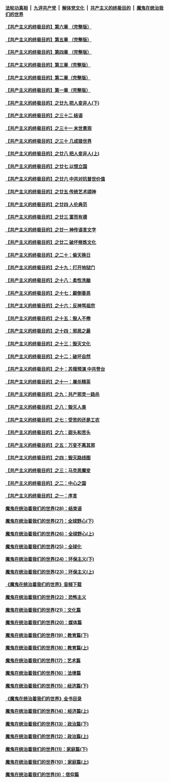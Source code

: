 ####  [法轮功真相](../../../../basic/blob/master/README.md?t=07032302) &nbsp;|&nbsp; [九评共产党](../../../../9ping.md/blob/master/README.md?t=07032302) &nbsp;|&nbsp; [解体党文化](../../../../jtdwh.md/blob/master/README.md?t=07032302)  &nbsp;|&nbsp; [共产主义的终极目的](../../../../gczydzjmd.md/blob/master/README.md?t=07032302) &nbsp;|&nbsp; [魔鬼在统治我们的世界](../../../../mgztzwmdsj.md/blob/master/README.md?t=07032302) 

#### [【共产主义的终极目的】第六章 （完整版）](../pages/nsc422/n11428913.md?t=07032302) 

#### [【共产主义的终极目的】第五章 （完整版）](../pages/nsc422/n11428912.md?t=07032302) 

#### [【共产主义的终极目的】第四章 （完整版）](../pages/nsc422/n11428907.md?t=07032302) 

#### [【共产主义的终极目的】第三章（完整版）](../pages/nsc422/n11428848.md?t=07032302) 

#### [【共产主义的终极目的】第二章（完整版）](../pages/nsc422/n11428831.md?t=07032302) 

#### [【共产主义的终极目的】第一章（完整版）](../pages/nsc422/n11417651.md?t=07032302) 

#### [【共产主义的终极目的】之廿九 把人变非人(下)](../pages/nsc422/n11344140.md?t=07032302) 

#### [【共产主义的终极目的】之三十二 结语](../pages/nsc422/n11360535.md?t=07032302) 

#### [【共产主义的终极目的】之三十一 末世景观](../pages/nsc422/n11351129.md?t=07032302) 

#### [【共产主义的终极目的】之三十 几成狼世界](../pages/nsc422/n11348280.md?t=07032302) 

#### [【共产主义的终极目的】之廿八 把人变非人(上)](../pages/nsc422/n11340492.md?t=07032302) 

#### [【共产主义的终极目的】之廿七 以恨立国](../pages/nsc422/n11336944.md?t=07032302) 

#### [【共产主义的终极目的】之廿六 中共对抗普世价值](../pages/nsc422/n11324785.md?t=07032302) 

#### [【共产主义的终极目的】之廿五 传统艺术颂神](../pages/nsc422/n11296396.md?t=07032302) 

#### [【共产主义的终极目的】之廿四 人伦典范](../pages/nsc422/n11296397.md?t=07032302) 

#### [【共产主义的终极目的】之廿三 富而有德](../pages/nsc422/n11283598.md?t=07032302) 

#### [【共产主义的终极目的】之廿一 神传语言文字](../pages/nsc422/n11263265.md?t=07032302) 

#### [【共产主义的终极目的】之廿二 破坏修炼文化](../pages/nsc422/n11245728.md?t=07032302) 

#### [【共产主义的终极目的】之二十：偷天换日](../pages/nsc422/n11238846.md?t=07032302) 

#### [【共产主义的终极目的】之十九：打开地狱门](../pages/nsc422/n11206376.md?t=07032302) 

#### [【共产主义的终极目的】之十八：柔性洗脑](../pages/nsc422/n11199994.md?t=07032302) 

#### [【共产主义的终极目的】之十七：颠倒善恶](../pages/nsc422/n11179782.md?t=07032302) 

#### [【共产主义的终极目的】之十六：反神骂祖宗](../pages/nsc422/n11166798.md?t=07032302) 

#### [【共产主义的终极目的】之十五：毁人不倦](../pages/nsc422/n11166792.md?t=07032302) 

#### [【共产主义的终极目的】之十四：邪恶之最](../pages/nsc422/n11150249.md?t=07032302) 

#### [【共产主义的终极目的】之十三：毁灭文化](../pages/nsc422/n11135227.md?t=07032302) 

#### [【共产主义的终极目的】之十二：破坏自然](../pages/nsc422/n11135214.md?t=07032302) 

#### [【共产主义的终极目的】之十：苏俄预演 中共登台](../pages/nsc422/n11118424.md?t=07032302) 

#### [【共产主义的终极目的】之十一：屠杀精英](../pages/nsc422/n11118442.md?t=07032302) 

#### [【共产主义的终极目的】之九：共产邪灵一路杀](../pages/nsc422/n11114139.md?t=07032302) 

#### [【共产主义的终极目的】之八：毁灭人类](../pages/nsc422/n11108503.md?t=07032302) 

#### [【共产主义的终极目的】之七：受苦的还是工农](../pages/nsc422/n11101809.md?t=07032302) 

#### [【共产主义的终极目的】之六：甜头和苦头](../pages/nsc422/n11096971.md?t=07032302) 

#### [【共产主义的终极目的】之五：万变不离其邪](../pages/nsc422/n11091285.md?t=07032302) 

#### [【共产主义的终极目的】之四：毁灭路线图](../pages/nsc422/n11086284.md?t=07032302) 

#### [【共产主义的终极目的】之三：马克思魔变](../pages/nsc422/n11061941.md?t=07032302) 

#### [【共产主义的终极目的】之二：中心之国](../pages/nsc422/n11047728.md?t=07032302) 

#### [【共产主义的终极目的】之一：序言](../pages/nsc422/n11086077.md?t=07032302) 

#### [魔鬼在统治着我们的世界(28)：结束语](../pages/nsc422/n10936246.md?t=07032302) 

#### [魔鬼在统治着我们的世界(27)：全球野心(下)](../pages/nsc422/n10928319.md?t=07032302) 

#### [魔鬼在统治着我们的世界(26)：全球野心(上)](../pages/nsc422/n10900318.md?t=07032302) 

#### [魔鬼在统治着我们的世界(25)：全球化](../pages/nsc422/n10788205.md?t=07032302) 

#### [魔鬼在统治着我们的世界(24)：环保主义(下)](../pages/nsc422/n10695307.md?t=07032302) 

#### [魔鬼在统治着我们的世界(23)：环保主义(上)](../pages/nsc422/n10688613.md?t=07032302) 

#### [《魔鬼在统治着我们的世界》音频下载](../pages/nsc422/n10635553.md?t=07032302) 

#### [魔鬼在统治着我们的世界(22)：恐怖主义](../pages/nsc422/n10614727.md?t=07032302) 

#### [魔鬼在统治着我们的世界(21)：文化篇](../pages/nsc422/n10597706.md?t=07032302) 

#### [魔鬼在统治着我们的世界(20)：媒体篇](../pages/nsc422/n10586579.md?t=07032302) 

#### [魔鬼在统治着我们的世界(19)：教育篇(下)](../pages/nsc422/n10564808.md?t=07032302) 

#### [魔鬼在统治着我们的世界(18)：教育篇(上)](../pages/nsc422/n10526970.md?t=07032302) 

#### [魔鬼在统治着我们的世界(17)：艺术篇](../pages/nsc422/n10499093.md?t=07032302) 

#### [魔鬼在统治着我们的世界(16)：法律篇](../pages/nsc422/n10485969.md?t=07032302) 

#### [魔鬼在统治着我们的世界(15)：经济篇(下)](../pages/nsc422/n10469975.md?t=07032302) 

#### [《魔鬼在统治着我们的世界》全书目录](../pages/nsc422/n10464261.md?t=07032302) 

#### [魔鬼在统治着我们的世界(14)：经济篇(上)](../pages/nsc422/n10457370.md?t=07032302) 

#### [魔鬼在统治着我们的世界(13)：政治篇(下)](../pages/nsc422/n10448270.md?t=07032302) 

#### [魔鬼在统治着我们的世界(12)：政治篇(上)](../pages/nsc422/n10444576.md?t=07032302) 

#### [魔鬼在统治着我们的世界(11)：家庭篇(下)](../pages/nsc422/n10440961.md?t=07032302) 

#### [魔鬼在统治着我们的世界(10)：家庭篇(上)](../pages/nsc422/n10435448.md?t=07032302) 

#### [魔鬼在统治着我们的世界(9)：信仰篇](../pages/nsc422/n10432159.md?t=07032302) 

